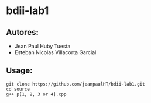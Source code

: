 # bdii-lab1

## Autores: 
- Jean Paul Huby Tuesta
- Esteban Nicolas Villacorta Garcial

## Usage:

```
git clone https://github.com/jeanpaulHT/bdii-lab1.git
cd source
g++ p[1, 2, 3 or 4].cpp
```

